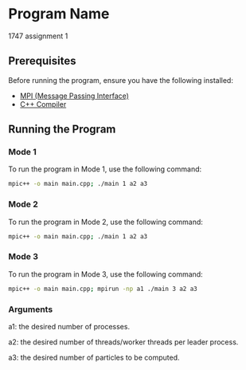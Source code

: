 # Program Name

1747 assignment 1

## Prerequisites

Before running the program, ensure you have the following installed:
- [MPI (Message Passing Interface)](https://www.open-mpi.org/)
- [C++ Compiler](#) 

## Running the Program

### Mode 1

To run the program in Mode 1, use the following command:

```bash
mpic++ -o main main.cpp; ./main 1 a2 a3
```

### Mode 2

To run the program in Mode 2, use the following command:

```bash
mpic++ -o main main.cpp; ./main 1 a2 a3
```
### Mode 3

To run the program in Mode 3, use the following command:

```bash
mpic++ -o main main.cpp; mpirun -np a1 ./main 3 a2 a3
```
### Arguments

a1: the desired number of processes.

a2: the desired number of threads/worker threads per leader process.

a3: the desired number of particles to be computed.
